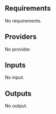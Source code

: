 ## Requirements

No requirements.

## Providers

No provider.

## Inputs

No input.

## Outputs

No output.
